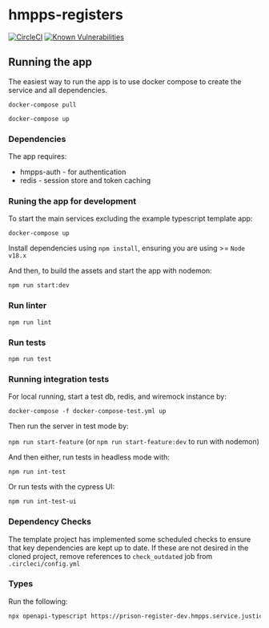 # hmpps-registers

[![CircleCI](https://circleci.com/gh/ministryofjustice/hmpps-registers/tree/main.svg?style=svg)](https://circleci.com/gh/ministryofjustice/hmpps-registers)
[![Known Vulnerabilities](https://snyk.io/test/github/ministryofjustice/hmpps-registers/badge.svg)](https://snyk.io/test/github/ministryofjustice/hmpps-registers)

## Running the app
The easiest way to run the app is to use docker compose to create the service and all dependencies. 

`docker-compose pull`

`docker-compose up`

### Dependencies
The app requires: 
* hmpps-auth - for authentication
* redis - session store and token caching

### Runing the app for development

To start the main services excluding the example typescript template app: 

`docker-compose up`

Install dependencies using `npm install`, ensuring you are using >= `Node v18.x`

And then, to build the assets and start the app with nodemon:

`npm run start:dev`

### Run linter

`npm run lint`

### Run tests

`npm run test`

### Running integration tests

For local running, start a test db, redis, and wiremock instance by:

`docker-compose -f docker-compose-test.yml up`

Then run the server in test mode by:

`npm run start-feature` (or `npm run start-feature:dev` to run with nodemon)

And then either, run tests in headless mode with:

`npm run int-test`
 
Or run tests with the cypress UI:

`npm run int-test-ui`


### Dependency Checks

The template project has implemented some scheduled checks to ensure that key dependencies are kept up to date.
If these are not desired in the cloned project, remove references to `check_outdated` job from `.circleci/config.yml`

### Types

Run the following:
```bash
npx openapi-typescript https://prison-register-dev.hmpps.service.justice.gov.uk/v3/api-docs --output server/@types/prisonRegisterImport/index.d.ts
```
